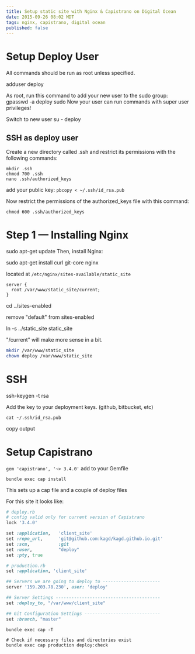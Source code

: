 ```yaml
---
title: Setup static site with Nginx & Capistrano on Digital Ocean
date: 2015-09-26 08:02 MDT
tags: nginx, capistrano, digital ocean
published: false
---
```


# Setup Deploy User
All commands should be run as root unless specified.

adduser deploy

As root, run this command to add your new user to the sudo group:
gpasswd -a deploy sudo
Now your user can run commands with super user privileges!

Switch to new user
su - deploy

## SSH as deploy user
Create a new directory called .ssh and restrict its permissions with the following commands:

```
mkdir .ssh
chmod 700 .ssh
nano .ssh/authorized_keys
```

add your public key: `pbcopy < ~/.ssh/id_rsa.pub`

Now restrict the permissions of the authorized_keys file with this command:

`chmod 600 .ssh/authorized_keys`

# Step 1 — Installing Nginx
sudo apt-get update
Then, install Nginx:

sudo apt-get install curl git-core nginx

located at `/etc/nginx/sites-available/static_site`

```
server {
  root /var/www/static_site/current;
}
```
cd ../sites-enabled

remove "default" from sites-enabled

ln -s ../static_site static_site

"/current" will make more sense in a bit.

```bash
mkdir /var/www/static_site
chown deploy /var/www/static_site
```

# SSH

ssh-keygen -t rsa

Add the key to your deployment keys. (github, bitbucket, etc)

`cat ~/.ssh/id_rsa.pub`

copy output

# Setup Capistrano

`gem 'capistrano', '~> 3.4.0'` add to your Gemfile

```
bundle exec cap install
```

This sets up a cap file and a couple of deploy files

For this site it looks like:

```rb
# deploy.rb
# config valid only for current version of Capistrano
lock '3.4.0'

set :application,   'client_site'
set :repo_url,      'git@github.com:kagd/kagd.github.io.git'
set :scm,           :git
set :user,          "deploy"
set :pty, true
```

```rb
# production.rb
set :application, 'client_site'

## Servers we are going to deploy to ----------------------
server '159.203.78.230', user: 'deploy'

## Server Settings ----------------------------------------
set :deploy_to, "/var/www/client_site"

## Git Configuration Settings -----------------------------
set :branch, "master"
```

```
bundle exec cap -T

# Check if necessary files and directories exist
bundle exec cap production deploy:check
```
